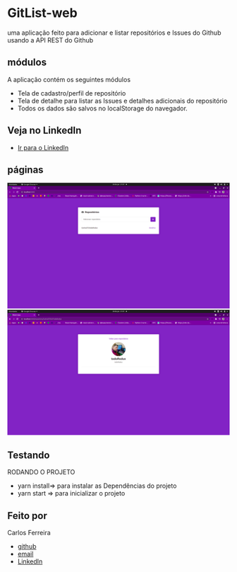 # GitList-web
uma aplicação feito para adicionar e listar repositórios e Issues do Github  usando a API  REST do Github

## módulos

A aplicação contém os seguintes módulos

* Tela de cadastro/perfil de repositório 
* Tela de detalhe para listar as Issues e detalhes adicionais do repositório
* Todos os dados são salvos no localStorage do navegador.

## Veja no LinkedIn
* [Ir para o LinkedIn](https://www.linkedin.com/posts/carlos-ferreira-4b2ba219a_uma-aplica%C3%A7%C3%A3o-web-feita-em-reactjs-para-adiciona-activity-6764294755661713408-4Gd6)

## páginas
![Foto do App dashboard](https://github.com/CarlosSTS/GitList-web/blob/master/assets/dashboard.png)
![Foto do App detalhe](https://github.com/CarlosSTS/GitList-web/blob/master/assets/detail.png)

## Testando
RODANDO O PROJETO
* yarn install=>  para instalar as  Dependências do projeto
* yarn start => para inicializar o projeto

## Feito por

Carlos Ferreira
* [github](https://www.github.com/CarlosSTS)
* [email](mailto://carlossts826@gmail.com)
* [LinkedIn](https://www.linkedin.com/in/carlos-ferreira-4b2ba219a/)
